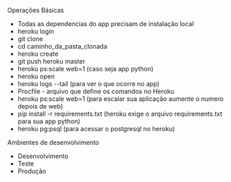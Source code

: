 Operações Básicas
- Todas as dependencias do app precisam de instalação local
- heroku login
- git clone
- cd caminho_da_pasta_clonada
- heroku create
- git push heroku master
- heroku ps:scale web=1 (caso seja app python) 
- heroku open
- heroku logs --tail (para ver o que ocorre no app)
- Procfile - arquivo que define os comandos no Heroku
- heroku ps:scale web=1 (para escalar sua aplicação aumente o numero depois de web)
- pip install -r requirements.txt (heroku exige o arquivo requirements.txt para sua app python)
- heroku pg:psql (para acessar o postgresql no heroku)

Ambientes de desenvolvimento
- Desenvolvimento
- Teste
- Produção


